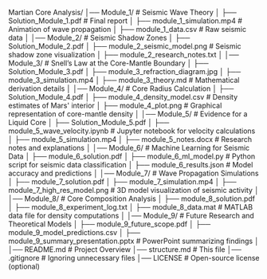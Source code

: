 Martian Core Analysis/
│── Module_1/                     # Seismic Wave Theory
│   ├── Solution_Module_1.pdf      # Final report
│   ├── module_1_simulation.mp4    # Animation of wave propagation
│   ├── module_1_data.csv          # Raw seismic data
│
│── Module_2/                     # Seismic Shadow Zones
│   ├── Solution_Module_2.pdf
│   ├── module_2_seismic_model.png # Seismic shadow zone visualization
│   ├── module_2_research_notes.txt
│
│── Module_3/                     # Snell’s Law at the Core-Mantle Boundary
│   ├── Solution_Module_3.pdf
│   ├── module_3_refraction_diagram.jpg
│   ├── module_3_simulation.mp4
│   ├── module_3_theory.md         # Mathematical derivation details
│
│── Module_4/                     # Core Radius Calculation
│   ├── Solution_Module_4.pdf
│   ├── module_4_density_model.csv # Density estimates of Mars' interior
│   ├── module_4_plot.png          # Graphical representation of core-mantle density
│
│── Module_5/                     # Evidence for a Liquid Core
│   ├── Solution_Module_5.pdf
│   ├── module_5_wave_velocity.ipynb  # Jupyter notebook for velocity calculations
│   ├── module_5_simulation.mp4
│   ├── module_5_notes.docx        # Research notes and explanations
│
│── Module_6/                     # Machine Learning for Seismic Data
│   ├── module_6_solution.pdf
│   ├── module_6_ml_model.py       # Python script for seismic data classification
│   ├── module_6_results.json      # Model accuracy and predictions
│
│── Module_7/                     # Wave Propagation Simulations
│   ├── module_7_solution.pdf
│   ├── module_7_simulation.mp4
│   ├── module_7_high_res_model.png # 3D model visualization of seismic activity
│
│── Module_8/                     # Core Composition Analysis
│   ├── module_8_solution.pdf
│   ├── module_8_experiment_log.txt
│   ├── module_8_data.mat          # MATLAB data file for density computations
│
│── Module_9/                     # Future Research and Theoretical Models
│   ├── module_9_future_scope.pdf
│   ├── module_9_model_predictions.csv
│   ├── module_9_summary_presentation.pptx # PowerPoint summarizing findings
│
│── README.md                     # Project Overview
│── structure.md                   # This file
│── .gitignore                     # Ignoring unnecessary files
│── LICENSE                        # Open-source license (optional)
